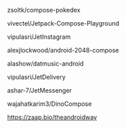 zsoltk/compose-pokedex

vivectel/Jetpack-Compose-Playground

vipulasri/JetInstagram

alexjlockwood/android-2048-compose

alashow/datmusic-android

vipulasri/JetDelivery

ashar-7/JetMessenger

wajahatkarim3/DinoCompose

https://zaap.bio/theandroidway

